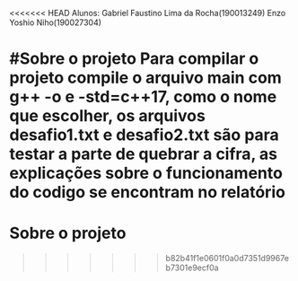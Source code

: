 <<<<<<< HEAD
Alunos:
Gabriel Faustino Lima da Rocha(190013249)
Enzo Yoshio Niho(190027304)

#Sobre o projeto
Para compilar o projeto compile o arquivo main com g++ -o e -std=c++17, como o nome que escolher, os arquivos desafio1.txt e desafio2.txt são para testar a parte de quebrar a cifra, as explicações sobre o funcionamento do codigo se encontram no relatório
=======
# Sobre o projeto

>>>>>>> b82b41f1e0601f0a0d7351d9967eb7301e9ecf0a
